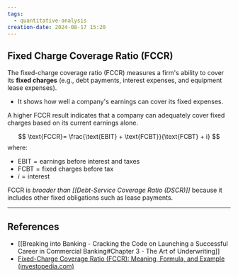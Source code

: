 ```yaml
---
tags:
  - quantitative-analysis
creation-date: 2024-08-17 15:20
---
```

## Fixed Charge Coverage Ratio (FCCR)

The fixed-charge coverage ratio (FCCR) measures a firm's ability to cover its **fixed charges** (e.g., debt payments, interest expenses, and equipment lease expenses). 
- It shows how well a company's earnings can cover its fixed expenses.

A higher FCCR result indicates that a company can adequately cover fixed charges based on its current earnings alone.

$$
\text{FCCR}= \frac{\text{EBIT} + \text{FCBT}}{\text{FCBT} + i}
$$
where:
- $\text{EBIT} = \text{earnings before interest and taxes}$
- $\text{FCBT} = \text{fixed charges before tax}$
- $i = \text{interest}$

FCCR is *broader than [[Debt-Service Coverage Ratio (DSCR)]]* because it includes other fixed obligations such as lease payments.


---
## References

- [[Breaking into Banking - Cracking the Code on Launching a Successful Career in Commercial Banking#Chapter 3 - The Art of Underwriting]]
- [Fixed-Charge Coverage Ratio (FCCR): Meaning, Formula, and Example (investopedia.com)](https://www.investopedia.com/terms/f/fixed-chargecoverageratio.asp)